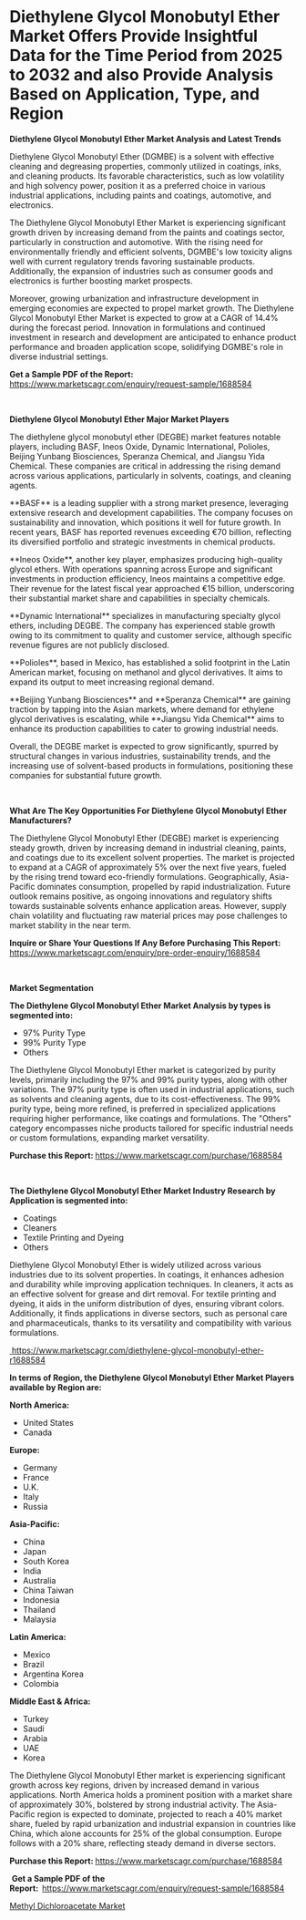 <p><h1>Diethylene Glycol Monobutyl Ether Market Offers Provide Insightful Data for the Time Period from 2025 to 2032 and also Provide Analysis Based on Application, Type, and Region</h1></p><p><strong>Diethylene Glycol Monobutyl Ether Market Analysis and Latest Trends</strong></p>
<p><p>Diethylene Glycol Monobutyl Ether (DGMBE) is a solvent with effective cleaning and degreasing properties, commonly utilized in coatings, inks, and cleaning products. Its favorable characteristics, such as low volatility and high solvency power, position it as a preferred choice in various industrial applications, including paints and coatings, automotive, and electronics.</p><p>The Diethylene Glycol Monobutyl Ether Market is experiencing significant growth driven by increasing demand from the paints and coatings sector, particularly in construction and automotive. With the rising need for environmentally friendly and efficient solvents, DGMBE's low toxicity aligns well with current regulatory trends favoring sustainable products. Additionally, the expansion of industries such as consumer goods and electronics is further boosting market prospects.</p><p>Moreover, growing urbanization and infrastructure development in emerging economies are expected to propel market growth. The Diethylene Glycol Monobutyl Ether Market is expected to grow at a CAGR of 14.4% during the forecast period. Innovation in formulations and continued investment in research and development are anticipated to enhance product performance and broaden application scope, solidifying DGMBE's role in diverse industrial settings.</p></p>
<p><strong>Get a Sample PDF of the Report:&nbsp;</strong> <a href="https://www.marketscagr.com/enquiry/request-sample/1688584?utm_campaign=2938&utm_medium=2&utm_source=Github&utm_content=ia&utm_term=01042025&utm_id=diethylene-glycol-monobutyl-ether">https://www.marketscagr.com/enquiry/request-sample/1688584</a></p>
<p>&nbsp;</p>
<p><strong>Diethylene Glycol Monobutyl Ether Major Market Players</strong></p>
<p><p>The diethylene glycol monobutyl ether (DEGBE) market features notable players, including BASF, Ineos Oxide, Dynamic International, Polioles, Beijing Yunbang Biosciences, Speranza Chemical, and Jiangsu Yida Chemical. These companies are critical in addressing the rising demand across various applications, particularly in solvents, coatings, and cleaning agents.</p><p>**BASF** is a leading supplier with a strong market presence, leveraging extensive research and development capabilities. The company focuses on sustainability and innovation, which positions it well for future growth. In recent years, BASF has reported revenues exceeding €70 billion, reflecting its diversified portfolio and strategic investments in chemical products.</p><p>**Ineos Oxide**, another key player, emphasizes producing high-quality glycol ethers. With operations spanning across Europe and significant investments in production efficiency, Ineos maintains a competitive edge. Their revenue for the latest fiscal year approached €15 billion, underscoring their substantial market share and capabilities in specialty chemicals.</p><p>**Dynamic International** specializes in manufacturing specialty glycol ethers, including DEGBE. The company has experienced stable growth owing to its commitment to quality and customer service, although specific revenue figures are not publicly disclosed.</p><p>**Polioles**, based in Mexico, has established a solid footprint in the Latin American market, focusing on methanol and glycol derivatives. It aims to expand its output to meet increasing regional demand.</p><p>**Beijing Yunbang Biosciences** and **Speranza Chemical** are gaining traction by tapping into the Asian markets, where demand for ethylene glycol derivatives is escalating, while **Jiangsu Yida Chemical** aims to enhance its production capabilities to cater to growing industrial needs.</p><p>Overall, the DEGBE market is expected to grow significantly, spurred by structural changes in various industries, sustainability trends, and the increasing use of solvent-based products in formulations, positioning these companies for substantial future growth.</p></p>
<p>&nbsp;</p>
<p><strong>What Are The Key Opportunities For Diethylene Glycol Monobutyl Ether Manufacturers?</strong></p>
<p><p>The Diethylene Glycol Monobutyl Ether (DEGBE) market is experiencing steady growth, driven by increasing demand in industrial cleaning, paints, and coatings due to its excellent solvent properties. The market is projected to expand at a CAGR of approximately 5% over the next five years, fueled by the rising trend toward eco-friendly formulations. Geographically, Asia-Pacific dominates consumption, propelled by rapid industrialization. Future outlook remains positive, as ongoing innovations and regulatory shifts towards sustainable solvents enhance application areas. However, supply chain volatility and fluctuating raw material prices may pose challenges to market stability in the near term.</p></p>
<p><strong>Inquire or Share Your Questions If Any Before Purchasing This Report:</strong> <a href="https://www.marketscagr.com/enquiry/pre-order-enquiry/1688584?utm_campaign=2938&utm_medium=2&utm_source=Github&utm_content=ia&utm_term=01042025&utm_id=diethylene-glycol-monobutyl-ether">https://www.marketscagr.com/enquiry/pre-order-enquiry/1688584</a></p>
<p>&nbsp;</p>
<p><strong>Market Segmentation</strong></p>
<p><strong>The Diethylene Glycol Monobutyl Ether Market Analysis by types is segmented into:</strong></p>
<p><ul><li>97% Purity Type</li><li>99% Purity Type</li><li>Others</li></ul></p>
<p><p>The Diethylene Glycol Monobutyl Ether market is categorized by purity levels, primarily including the 97% and 99% purity types, along with other variations. The 97% purity type is often used in industrial applications, such as solvents and cleaning agents, due to its cost-effectiveness. The 99% purity type, being more refined, is preferred in specialized applications requiring higher performance, like coatings and formulations. The "Others" category encompasses niche products tailored for specific industrial needs or custom formulations, expanding market versatility.</p></p>
<p><strong>Purchase this Report:&nbsp;</strong><a href="https://www.marketscagr.com/purchase/1688584?utm_campaign=2938&utm_medium=2&utm_source=Github&utm_content=ia&utm_term=01042025&utm_id=diethylene-glycol-monobutyl-ether">https://www.marketscagr.com/purchase/1688584</a></p>
<p>&nbsp;</p>
<p><strong>The Diethylene Glycol Monobutyl Ether Market Industry Research by Application is segmented into:</strong></p>
<p><ul><li>Coatings</li><li>Cleaners</li><li>Textile Printing and Dyeing</li><li>Others</li></ul></p>
<p><p>Diethylene Glycol Monobutyl Ether is widely utilized across various industries due to its solvent properties. In coatings, it enhances adhesion and durability while improving application techniques. In cleaners, it acts as an effective solvent for grease and dirt removal. For textile printing and dyeing, it aids in the uniform distribution of dyes, ensuring vibrant colors. Additionally, it finds applications in diverse sectors, such as personal care and pharmaceuticals, thanks to its versatility and compatibility with various formulations.</p></p>
<p><a href="https://www.marketscagr.com/diethylene-glycol-monobutyl-ether-r1688584?utm_campaign=2938&utm_medium=2&utm_source=Github&utm_content=ia&utm_term=01042025&utm_id=diethylene-glycol-monobutyl-ether">&nbsp;https://www.marketscagr.com/diethylene-glycol-monobutyl-ether-r1688584</a></p>
<p><strong>In terms of Region, the Diethylene Glycol Monobutyl Ether Market Players available by Region are:</strong></p>
<p>
    <p> <strong> North America: </strong>
        <ul>
            <li>United States</li>
            <li>Canada</li>
        </ul>
        </p> 
    <p> <strong> Europe: </strong>
        <ul>
            <li>Germany</li>
            <li>France</li>
            <li>U.K.</li>
            <li>Italy</li>
            <li>Russia</li>
        </ul>
        </p> 
    <p> <strong> Asia-Pacific: </strong>
        <ul>
            <li>China</li>
            <li>Japan</li>
            <li>South Korea</li>
            <li>India</li>
            <li>Australia</li>
            <li>China Taiwan</li>
            <li>Indonesia</li>
            <li>Thailand</li>
            <li>Malaysia</li>
        </ul>
        </p> 
    <p> <strong> Latin America: </strong>
        <ul>
            <li>Mexico</li>
            <li>Brazil</li>
            <li>Argentina Korea</li>
            <li>Colombia</li>
        </ul>
        </p> 
    <p> <strong> Middle East & Africa: </strong>
        <ul>
            <li>Turkey</li>
            <li>Saudi</li>
            <li>Arabia</li>
            <li>UAE</li>
            <li>Korea</li>
        </ul>
    </p>
    </p>
<p><p>The Diethylene Glycol Monobutyl Ether market is experiencing significant growth across key regions, driven by increased demand in various applications. North America holds a prominent position with a market share of approximately 30%, bolstered by strong industrial activity. The Asia-Pacific region is expected to dominate, projected to reach a 40% market share, fueled by rapid urbanization and industrial expansion in countries like China, which alone accounts for 25% of the global consumption. Europe follows with a 20% share, reflecting steady demand in diverse sectors.</p></p>
<p><strong>Purchase this Report: </strong><a href="https://www.marketscagr.com/purchase/1688584?utm_campaign=2938&utm_medium=2&utm_source=Github&utm_content=ia&utm_term=01042025&utm_id=diethylene-glycol-monobutyl-ether">https://www.marketscagr.com/purchase/1688584</a></p>
<p>&nbsp;<strong>Get a Sample PDF of the Report:&nbsp;&nbsp;</strong><a href="https://www.marketscagr.com/enquiry/request-sample/1688584?utm_campaign=2938&utm_medium=2&utm_source=Github&utm_content=ia&utm_term=01042025&utm_id=diethylene-glycol-monobutyl-ether">https://www.marketscagr.com/enquiry/request-sample/1688584</a></p>
<p><strong></strong></p>
<p><p><a href="https://github.com/salodipura00/Market-Research-Report-List-1/blob/main/methyl-dichloroacetate-market.md?utm_campaign=2938&utm_medium=2&utm_source=Github&utm_content=ia&utm_term=01042025&utm_id=diethylene-glycol-monobutyl-ether">Methyl Dichloroacetate Market</a></p></p>